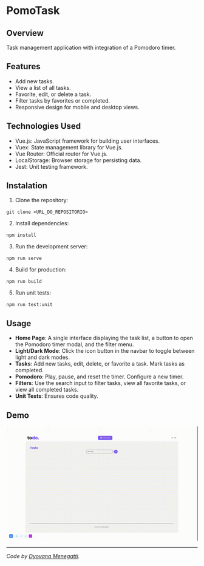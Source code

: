 # PomoTask

## Overview
Task management application with integration of a Pomodoro timer.

## Features
- Add new tasks.
- View a list of all tasks.
- Favorite, edit, or delete a task.
- Filter tasks by favorites or completed.
- Responsive design for mobile and desktop views.

## Technologies Used
- Vue.js: JavaScript framework for building user interfaces.
- Vuex: State management library for Vue.js.
- Vue Router: Official router for Vue.js.
- LocalStorage: Browser storage for persisting data.
- Jest: Unit testing framework.

## Instalation
1. Clone the repository:
```
git clone <URL_DO_REPOSITORIO>
```
2. Install dependencies:
```
npm install
```
3. Run the development server:
```
npm run serve
```
4. Build for production:
```
npm run build
```
5. Run unit tests:
```
npm run test:unit
```

## Usage
- **Home Page**: A single interface displaying the task list, a button to open the Pomodoro timer modal, and the filter menu.
- **Light/Dark Mode**: Click the icon button in the navbar to toggle between light and dark modes.
- **Tasks**: Add new tasks, edit, delete, or favorite a task. Mark tasks as completed.
- **Pomodoro**: Play, pause, and reset the timer. Configure a new timer.
- **Filters**: Use the search input to filter tasks, view all favorite tasks, or view all completed tasks.
- **Unit Tests**: Ensures code quality.

## Demo

![PomoTask Demo](src/assets/PomoTask.gif)

---

*Code by [Dyovana Menegatti](https://www.linkedin.com/in/dyomenegatti/).*
